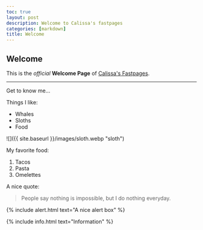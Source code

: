 ```yaml
---
toc: true
layout: post
description: Welcome to Calissa's fastpages
categories: [markdown]
title: Welcome
---
```


## Welcome


This is the *official* **Welcome Page** of [Calissa's Fastpages](https://github.com/CalissaT).

---
Get to know me...

Things I like:

- Whales
- Sloths
- Food

![]({{ site.baseurl }}/images/sloth.webp "sloth")

My favorite food:

1. Tacos
1. Pasta
1. Omelettes 

A nice quote:

> People say nothing is impossible, but I do nothing everyday.

{% include alert.html text="A nice alert box" %}

{% include info.html text="Information" %}
